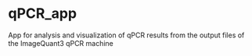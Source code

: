 # qPCR_app
App for analysis and visualization of qPCR results from the output files of the ImageQuant3 qPCR machine
